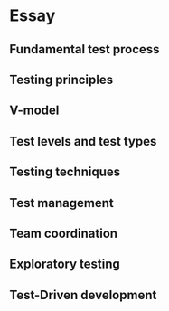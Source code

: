 # Essay

## Fundamental test process

## Testing principles

## V-model

## Test levels and test types

## Testing techniques

## Test management

## Team coordination

## Exploratory testing

## Test-Driven development
